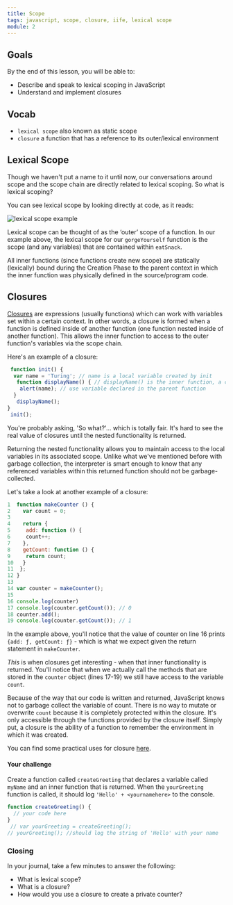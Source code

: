 ```yaml
---
title: Scope
tags: javascript, scope, closure, iife, lexical scope
module: 2
---
```


## Goals

By the end of this lesson, you will be able to: 

* Describe and speak to lexical scoping in JavaScript
* Understand and implement closures


## Vocab

- `lexical scope` also known as static scope
- `closure` a function that has a reference to its outer/lexical environment


## Lexical Scope

Though we haven't put a name to it until now, our conversations around scope and the scope chain are directly related to lexical scoping. So what is lexical scoping?

You can see lexical scope by looking directly at code, as it reads:

![lexical scope example](/assets/images/lessons/oop/lexical-example.png)


Lexical scope can be thought of as the ‘outer’ scope of a function. In our example above, the lexical scope for our `gorgeYourself` function is the scope (and any variables) that are contained within `eatSnack`.

All inner functions (since functions create new scope) are statically (lexically) bound during the Creation Phase to the parent context in which the inner function was physically defined in the source/program code.

## Closures 

 [Closures](https://developer.mozilla.org/en-US/docs/Web/JavaScript/Closures) are expressions (usually functions) which can work with variables set within a certain context. In other words, a closure is formed when a function is defined inside of another function (one function nested inside of another function). This allows the inner function to access to the outer function's variables via the scope chain. 

 Here's an example of a closure:  
 
```js
 function init() { 
  var name = 'Turing'; // name is a local variable created by init  
   function displayName() { // displayName() is the inner function, a closure 
    alert(name); // use variable declared in the parent function      
  } 
   displayName();     
} 
 init();  
 ```

 You're probably asking, 'So what?'... which is totally fair. It's hard to see the real value of closures until the nested functionality is returned. 

 Returning the nested functionality allows you to maintain access to the local variables in its associated scope. Unlike what we've mentioned before with garbage collection, the interpreter is smart enough to know that any referenced variables within this returned function should not be garbage-collected.  

 Let's take a look at another example of a closure: 

```js 
1  function makeCounter () {  
2    var count = 0; 
3   
4    return { 
5     add: function () {  
6     count++;  
7    }, 
8    getCount: function () {  
9     return count; 
10   }  
11  };  
12 }  
13  
14 var counter = makeCounter(); 
15  
16 console.log(counter) 
17 console.log(counter.getCount()); // 0  
18 counter.add(); 
19 console.log(counter.getCount()); // 1  
``` 

 In the example above, you'll notice that the value of counter on line 16 prints `{add: ƒ, getCount: ƒ}` - which is what we expect given the return statement in `makeCounter`.   

 _This_ is when closures get interesting - when that inner functionality is returned. You'll notice that when we actually call the methods that are stored in the `counter` object (lines 17-19) we still have access to the variable `count`.  

 Because of the way that our code is written and returned, JavaScript knows not to garbage collect the variable of count. There is no way to mutate or overwrite `count` because it is completely protected within the closure. It's only accessible through the functions provided by the closure itself. Simply put, a closure is the ability of a function to remember the environment in which it was created.  

 You can find some practical uses for closure [here](https://stackoverflow.com/questions/2728278/what-is-a-practical-use-for-a-closure-in-javascript).  

#### Your challenge  

Create a function called `createGreeting` that declares a variable called `myName` and an inner function that is returned. When the `yourGreeting` function is called, it should log `'Hello' + <yournamehere>` to the console.    

```js
function createGreeting() { 
  // your code here 
} 
 // var yourGreeting = createGreeting();  
// yourGreeting(); //should log the string of 'Hello' with your name 
```
<!-- 

## IIFE (immediately invoked function expressions)

```js
(function myScope () {
  var functionScopedVariable = "Safety!"
})();

console.log(functionScopedVariable); // undefined
console.log(myScope) // undefined
```

Take a look at the code above. Neither the function-scoped variable `functionScopedVariable`, nor the named function `myScope` are available in the global scope. Why is this? What do you notice about the syntax of this code?

The function `myScope` is wrapped in parentheses, and then a pair of parentheses is added onto the end. We know in Javascript, we invoke a function with those parentheses. This function is being invoked as soon as it is created, which means the function itself is enclosed in function scope and unavailable to the global scope.

**JavaScript Module Pattern:**

We can make use of IIFEs to create modules.

```js
window.myStringModule = (function () {
  var allCapsString = "SAFETY!"

  function setString (newString) {
    allCapsString = newString.toUpperCase();
  }
  
  function getString () {
    return allCapsString;
  }

  return {
    setString: setString,
    getString: getString
  };
})();  
```

Looking at this code, what do you think is happening?

You can read more about the module pattern here:
Read more about the JS Module Pattern:
- [http://www.adequatelygood.com/JavaScript-Module-Pattern-In-Depth.html](http://www.adequatelygood.com/JavaScript-Module-Pattern-In-Depth.html)
- [https://toddmotto.com/mastering-the-module-pattern/](https://toddmotto.com/mastering-the-module-pattern/) -->

### Closing 

In your journal, take a few minutes to answer the following:

- What is lexical scope?
- What is a closure?
- How would you use a closure to create a private counter?
